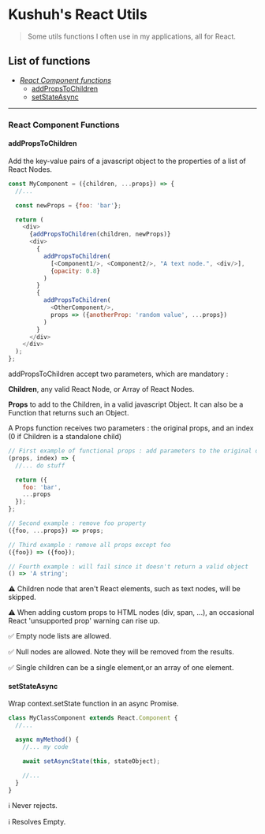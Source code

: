 # Kushuh's React Utils

> Some utils functions I often use in my applications, all for React.

## List of functions

* *[React Component functions](#react-component-functions)*
    * [addPropsToChildren](#addpropstochildren)
    * [setStateAsync](#setstateasync)

---
### React Component Functions

#### addPropsToChildren

Add the key-value pairs of a javascript object to the properties of a list of React Nodes.

```javascript
const MyComponent = ({children, ...props}) => {
  //...

  const newProps = {foo: 'bar'};

  return (
    <div>
      {addPropsToChildren(children, newProps)}
      <div>
        {
          addPropsToChildren(
            [<Component1/>, <Component2/>, "A text node.", <div/>],
            {opacity: 0.8}
          )
        }
        {
          addPropsToChildren(
            <OtherComponent/>,
            props => ({anotherProp: 'random value', ...props})
          )
        }
      </div>
    </div>
  );
};
```

addPropsToChildren accept two parameters, which are mandatory :

**Children**, any valid React Node, or Array of React Nodes.

**Props** to add to the Children, in a valid javascript Object. It can also be a Function that returns such an Object.

A Props function receives two parameters : the original props, and an index (0 if Children is a standalone child)
```javascript
// First example of functional props : add parameters to the original ones.
(props, index) => {
  //... do stuff

  return ({
    foo: 'bar',
    ...props
  });
};

// Second example : remove foo property
({foo, ...props}) => props;

// Third example : remove all props except foo
({foo}) => ({foo});

// Fourth example : will fail since it doesn't return a valid object
() => 'A string';
```

⚠️ Children node that aren't React elements, such as text nodes, will be skipped.

⚠️ When adding custom props to HTML nodes (div, span, ...), an occasional React 'unsupported prop' warning can rise up.

✅ Empty node lists are allowed.

✅ Null nodes are allowed. Note they will be removed from the results.

✅ Single children can be a single element,or an array of one element.

#### setStateAsync

Wrap context.setState function in an async Promise.

```javascript
class MyClassComponent extends React.Component {
  //...

  async myMethod() {
    //... my code

    await setAsyncState(this, stateObject);

    //...
  }
}
```

ℹ️ Never rejects.

ℹ️ Resolves Empty.